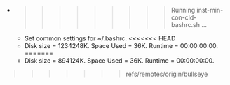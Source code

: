 * >>>>>>>>> Running inst-min-con-cld-bashrc.sh ...
  * Set common settings for ~/.bashrc.
<<<<<<< HEAD
  * Disk size = 1234248K. Space Used = 36K. Runtime = 00:00:00:00.
=======
  * Disk size = 894124K. Space Used = 36K. Runtime = 00:00:00:00.
>>>>>>> refs/remotes/origin/bullseye
